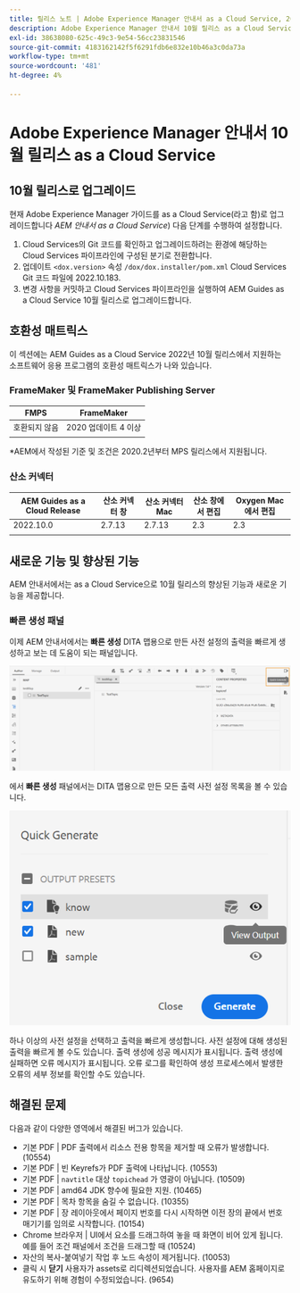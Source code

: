 ```yaml
---
title: 릴리스 노트 | Adobe Experience Manager 안내서 as a Cloud Service, 2022년 10월 릴리스
description: Adobe Experience Manager 안내서 10월 릴리스 as a Cloud Service
exl-id: 38638080-625c-49c3-9e54-56cc23831546
source-git-commit: 4183162142f5f6291fdb6e832e10b46a3c0da73a
workflow-type: tm+mt
source-wordcount: '481'
ht-degree: 4%

---
```


# Adobe Experience Manager 안내서 10월 릴리스 as a Cloud Service

## 10월 릴리스로 업그레이드

현재 Adobe Experience Manager 가이드를 as a Cloud Service(라고 함)로 업그레이드합니다 *AEM 안내서 as a Cloud Service*) 다음 단계를 수행하여 설정합니다.
1. Cloud Services의 Git 코드를 확인하고 업그레이드하려는 환경에 해당하는 Cloud Services 파이프라인에 구성된 분기로 전환합니다.
2. 업데이트 `<dox.version>` 속성 `/dox/dox.installer/pom.xml` Cloud Services Git 코드 파일에 2022.10.183.
3. 변경 사항을 커밋하고 Cloud Services 파이프라인을 실행하여 AEM Guides as a Cloud Service 10월 릴리스로 업그레이드합니다.

## 호환성 매트릭스

이 섹션에는 AEM Guides as a Cloud Service 2022년 10월 릴리스에서 지원하는 소프트웨어 응용 프로그램의 호환성 매트릭스가 나와 있습니다.

### FrameMaker 및 FrameMaker Publishing Server

| FMPS | FrameMaker |
| --- | --- |
| 호환되지 않음 | 2020 업데이트 4 이상 |
|  |  |

*AEM에서 작성된 기준 및 조건은 2020.2년부터 MPS 릴리스에서 지원됩니다.

### 산소 커넥터

| AEM Guides as a Cloud Release | 산소 커넥터 창 | 산소 커넥터 Mac | 산소 창에서 편집 | Oxygen Mac에서 편집 |
| --- | --- | --- | --- | --- |
| 2022.10.0 | 2.7.13 | 2.7.13 | 2.3 | 2.3 |
|  |  |  |  |


## 새로운 기능 및 향상된 기능

AEM 안내서에서는 as a Cloud Service으로 10월 릴리스의 향상된 기능과 새로운 기능을 제공합니다.


### 빠른 생성 패널

이제 AEM 안내서에서는 **빠른 생성** DITA 맵용으로 만든 사전 설정의 출력을 빠르게 생성하고 보는 데 도움이 되는 패널입니다.

![빠른 생성 아이콘](assets/quick-generate-icon.png)

에서 **빠른 생성** 패널에서는 DITA 맵용으로 만든 모든 출력 사전 설정 목록을 볼 수 있습니다.

![빠른 생성 패널](assets/quick-generate-panel.png)

하나 이상의 사전 설정을 선택하고 출력을 빠르게 생성합니다. 사전 설정에 대해 생성된 출력을 빠르게 볼 수도 있습니다. 출력 생성에 성공 메시지가 표시됩니다. 출력 생성에 실패하면 오류 메시지가 표시됩니다. 오류 로그를 확인하여 생성 프로세스에서 발생한 오류의 세부 정보를 확인할 수도 있습니다.


## 해결된 문제

다음과 같이 다양한 영역에서 해결된 버그가 있습니다.

* 기본 PDF | PDF 출력에서 리소스 전용 항목을 제거할 때 오류가 발생합니다. (10554)
* 기본 PDF | 빈 Keyrefs가 PDF 출력에 나타납니다. (10553)
* 기본 PDF | `navtitle` 대상 `topichead` 가 영광이 아닙니다. (10509)
* 기본 PDF | amd64 JDK 향수에 필요한 지원. (10465)
* 기본 PDF | 목차 항목을 숨길 수 없습니다. (10355)
* 기본 PDF | 장 레이아웃에서 페이지 번호를 다시 시작하면 이전 장의 끝에서 번호 매기기를 임의로 시작합니다. (10154)
* Chrome 브라우저 | UI에서 요소를 드래그하여 놓을 때 화면이 비어 있게 됩니다. 예를 들어 조건 패널에서 조건을 드래그할 때 (10524)
* 자산의 복사-붙여넣기 작업 후 노드 속성이 제거됩니다. (10053)
* 클릭 시  **닫기** 사용자가 assets로 리디렉션되었습니다. 사용자를 AEM 홈페이지로 유도하기 위해 경험이 수정되었습니다. (9654)
